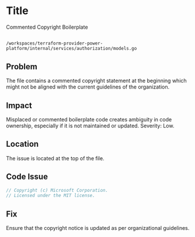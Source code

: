 # Title
Commented Copyright Boilerplate

##

`/workspaces/terraform-provider-power-platform/internal/services/authorization/models.go`

## Problem

The file contains a commented copyright statement at the beginning which might not be aligned with the current guidelines of the organization.

## Impact

Misplaced or commented boilerplate code creates ambiguity in code ownership, especially if it is not maintained or updated. Severity: Low.

## Location

The issue is located at the top of the file.

## Code Issue

```go
// Copyright (c) Microsoft Corporation.
// Licensed under the MIT license.
```

## Fix

Ensure that the copyright notice is updated as per organizational guidelines.